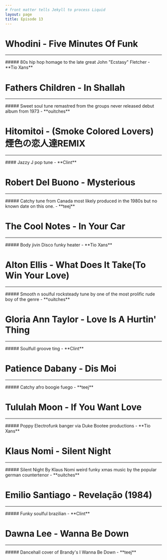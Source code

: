 ```yaml
---
# front matter tells Jekyll to process Liquid
layout: page
title: Episode 13
---
```



# Whodini - Five Minutes Of Funk
<hr>
##### 80s hip hop homage to the late great John "Ecstasy" Fletcher - **Tio Xans**

# Fathers Children - In Shallah
<hr>
##### Sweet soul tune remastred from the groups never released debut album from 1973 - **ouitches**

# Hitomitoi - (Smoke Colored Lovers)煙色の恋人達REMIX
<hr>
#### Jazzy J pop tune - **Clint**

# Robert Del Buono - Mysterious
<hr>
##### Catchy tune from Canada most likely produced in the 1980s but no known date on this one. - **teej**

# The Cool Notes - In Your Car
<hr>
##### Body jivin Disco funky heater - **Tio Xans**

# Alton Ellis - What Does It Take(To Win Your Love)
<hr>
##### Smooth n soulful rocksteady tune by one of the most prolific rude boy of the genre - **ouitches**

# Gloria Ann Taylor - Love Is A Hurtin' Thing
<hr>
##### Soulfull groove ting - **Clint**

# Patience Dabany - Dis Moi
<hr>
##### Catchy afro boogie fuego - **teej**

# Tululah Moon - If You Want Love 
<hr>
##### Poppy Electrofunk banger via Duke Bootee productions - **Tio Xans**

# Klaus Nomi - Silent Night
<hr>
##### Silent Night By Klaus Nomi weird funky xmas music by the popular german countertenor - **ouitches**

# Emilio Santiago  - Revelação (1984)
<hr>
##### Funky soulful brazilian - **Clint**

# Dawna Lee - Wanna Be Down
<hr>
##### Dancehall cover of Brandy's I Wanna Be Down - **teej**
